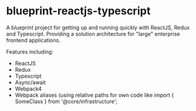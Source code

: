# blueprint-reactjs-typescript

A blueprint project for getting up and running quickly with ReactJS, Redux and Typescript. Providing a solution architecture for "large" enterprise frontend applications.

Features including:
- ReactJS
- Redux
- Typescript
- Async/await
- Webpack4
- Webpack aliases (using relative paths for own code like import { SomeClass } from '@core/infrastructure';
